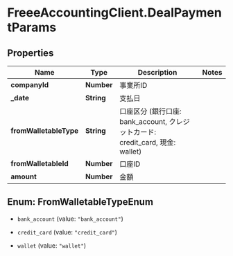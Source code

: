 # FreeeAccountingClient.DealPaymentParams

## Properties
Name | Type | Description | Notes
------------ | ------------- | ------------- | -------------
**companyId** | **Number** | 事業所ID | 
**_date** | **String** | 支払日 | 
**fromWalletableType** | **String** | 口座区分 (銀行口座: bank_account, クレジットカード: credit_card, 現金: wallet) | 
**fromWalletableId** | **Number** | 口座ID | 
**amount** | **Number** | 金額 | 


<a name="FromWalletableTypeEnum"></a>
## Enum: FromWalletableTypeEnum


* `bank_account` (value: `"bank_account"`)

* `credit_card` (value: `"credit_card"`)

* `wallet` (value: `"wallet"`)




